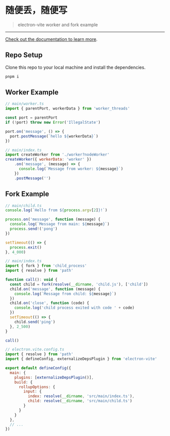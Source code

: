 # 随便丢，随便写



> electron-vite worker and fork example

---

[Check out the documentation to learn more](https://evite.netlify.app/guide/worker.html).

## Repo Setup

Clone this repo to your local machine and install the dependencies.

```bash
pnpm i
```

## Worker Example

```js
// main/worker.ts
import { parentPort, workerData } from 'worker_threads'

const port = parentPort
if (!port) throw new Error('IllegalState')

port.on('message', () => {
  port.postMessage(`hello ${workerData}`)
})
```

```js
// main/index.ts
import createWorker from './worker?nodeWorker'
createWorker({ workerData: 'worker' })
    .on('message', (message) => {
      console.log(`Message from worker: ${message}`)
    })
    .postMessage('')
```
## Fork Example

```js
// main/child.ts
console.log(`Hello from ${process.argv[2]}!`)

process.on('message', function (message) {
  console.log(`Message from main: ${message}`)
  process.send!('pong')
})

setTimeout(() => {
  process.exit()
}, 4_000)

```

```js
// main/index.ts
import { fork } from 'child_process'
import { resolve } from 'path'

function call(): void {
  const child = fork(resolve(__dirname, 'child.js'), ['child'])
  child.on('message', function (message) {
    console.log(`Message from child: ${message}`)
  })
  child.on('close', function (code) {
    console.log('child process exited with code ' + code)
  })
  setTimeout(() => {
    child.send('ping')
  }, 2_500)
}

call()
```

```js
// electron.vite.config.ts
import { resolve } from 'path'
import { defineConfig, externalizeDepsPlugin } from 'electron-vite'

export default defineConfig({
  main: {
    plugins: [externalizeDepsPlugin()],
    build: {
      rollupOptions: {
        input: {
          index: resolve(__dirname, 'src/main/index.ts'),
          child: resolve(__dirname, 'src/main/child.ts')
        }
      }
    }
  },
  // ...
})

```
